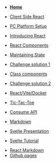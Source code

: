 <!-- docs/_sidebar.md -->

* [<B>Home</B>](README.md)
* [Client Side React](Block_REACT/README.md)
* [PC Platform Setup](Block_REACT/section_0/setup.md)
* [Introducing React](Block_REACT/section_1/react_intro.md)
* [React Components](Block_REACT/section_2/components.md)
* [Maintaining State](Block_REACT/section_3/maintainingState.md)

* [Challenge solution 1](Block_REACT/section_3/maintainingStateChallengeFunction.md)
* [Class components](Block_REACT/section_4/classComponents.md)
* [Challenge solution 2](Block_REACT/section_4/maintainingStateChallengeClass.md)
* [React/Vite/Docker](Block_REACT/section_5/reactDevelopment1.md)
* [Tic-Tac-Toe](Block_REACT/section_6/tictactoe.md)
* [Consume API](Block_REACT/section_7/consumejsonapi.md)
* [Markdown](Block_REACT/section_8/markdown.md)
* [Svelte Presentation](Block_REACT/section_9/SveltePresentation.md)
* [Svelte Tutorial](Block_REACT/section_10/SvelteTutorial.md)
<!--Week 5  -->
* [React Markdown](Block_REACT/section_11/Router.md)
* [Github pages](Block_REACT/section_12/githubpages.md)
 
<!--Week 6  -->
<!--
* [Reactnative consumes JSON API](Block_REACT/section_15/reactNative.md)
* [Build ReactNative on docker](Block_REACT/section_16/ReactNativedocker.md)
-->